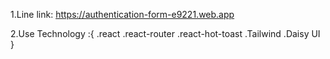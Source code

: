 1.Line link: https://authentication-form-e9221.web.app

2.Use Technology :{
.react
.react-router
.react-hot-toast
.Tailwind
.Daisy UI
}

